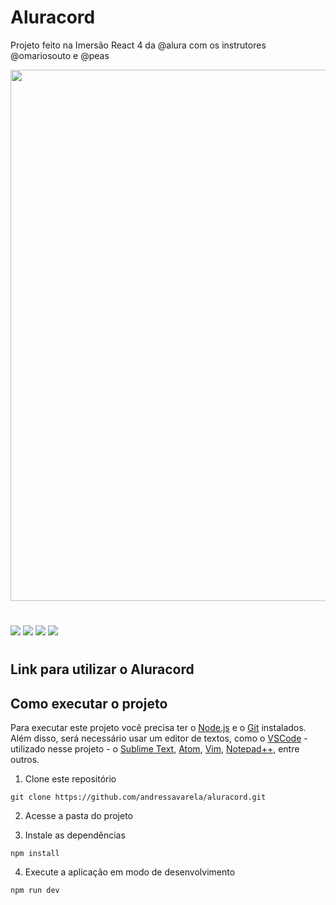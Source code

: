 # Aluracord

Projeto feito na Imersão React 4 da @alura com os instrutores @omariosouto e @peas

<img width="850px" src="./readme/aluracord-readme.gif"/>

#

<div style="display:inline-block">
<img src="https://img.shields.io/badge/javascript-%23323330.svg?style=for-the-badge&logo=javascript&logoColor=%23F7DF1E" target="_blank">
<img src="https://img.shields.io/badge/React-20232A?style=for-the-badge&logo=react&logoColor=61DAFB" target="_blank">
<img src="https://img.shields.io/badge/Next-black?style=for-the-badge&logo=next.js&logoColor=white" target="_blank">
<img src="https://img.shields.io/badge/Supabase-3ECF8E?style=for-the-badge&logo=supabase&logoColor=white" target="_blank">
</div>

#

## Link para utilizar o Aluracord
<a href="https://aluracord-andressa.vercel.app/" target="_blank"></a>

## Como executar o projeto

Para executar este projeto você precisa ter o [Node.js](https://nodejs.dev) e o [Git](https://git-scm.com) instalados. Além disso, será necessário usar um editor de textos, como o [VSCode](https://code.visualstudio.com) - utilizado nesse projeto - o [Sublime Text](https://www.sublimetext.com/), [Atom](https://atom.io/), [Vim](https://www.vim.org/), [Notepad++](https://notepad-plus-plus.org/), entre outros.

1. Clone este repositório

```
git clone https://github.com/andressavarela/aluracord.git
```

2. Acesse a pasta do projeto

3. Instale as dependências

```
npm install
```

4. Execute a aplicação em modo de desenvolvimento

```
npm run dev
```
